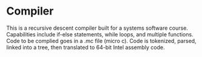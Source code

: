 # Compiler

This is a recursive descent compiler built for a systems software course. 
Capabilities include if-else statements, while loops, and multiple functions.
Code to be complied goes in a .mc file (micro c).
Code is tokenized, parsed, linked into a tree, then 
translated to 64-bit Intel assembly code. 
